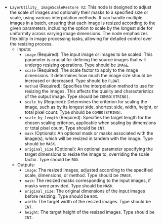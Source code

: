- `LayerUtility_ ImageScaleRestore V2`: This node is designed to adjust the scale of images and optionally their masks to a specified size or scale, using various interpolation methods. It can handle multiple images in a batch, ensuring that each image is resized according to the given parameters, including the option to scale by the longest side for uniformity across varying image dimensions. The node emphasizes flexibility in image processing tasks, allowing for detailed control over the resizing process.
    - Inputs:
        - `image` (Required): The input image or images to be scaled. This parameter is crucial for defining the source images that will undergo resizing operations. Type should be `IMAGE`.
        - `scale` (Required): The scale factor to apply to the image dimensions. It determines how much the image size should be increased or decreased. Type should be `FLOAT`.
        - `method` (Required): Specifies the interpolation method to use for resizing the images. This affects the quality and characteristics of the output image. Type should be `COMBO[STRING]`.
        - `scale_by` (Required): Determines the criterion for scaling the image, such as by its longest side, shortest side, width, height, or total pixel count. Type should be `COMBO[STRING]`.
        - `scale_by_length` (Required): Specifies the target length for the chosen scaling criterion, applicable when scaling by dimensions or total pixel count. Type should be `INT`.
        - `mask` (Optional): An optional mask or masks associated with the image(s), which will be resized in tandem with the image. Type should be `MASK`.
        - `original_size` (Optional): An optional parameter specifying the target dimensions to resize the image to, overriding the scale factor. Type should be `BOX`.
    - Outputs:
        - `image`: The resized images, adjusted according to the specified scale, dimensions, or method. Type should be `IMAGE`.
        - `mask`: The resized masks corresponding to the input images, if masks were provided. Type should be `MASK`.
        - `original_size`: The original dimensions of the input images before resizing. Type should be `BOX`.
        - `width`: The target width of the resized images. Type should be `INT`.
        - `height`: The target height of the resized images. Type should be `INT`.
